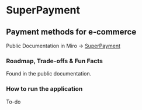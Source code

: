 # SuperPayment

## Payment methods for e-commerce
Public Documentation in Miro -> [SuperPayment](https://miro.com/app/board/uXjVKZyL77I=/?share_link_id=201406842693)

### Roadmap, Trade-offs & Fun Facts
Found in the public documentation.

### How to run the application
To-do
